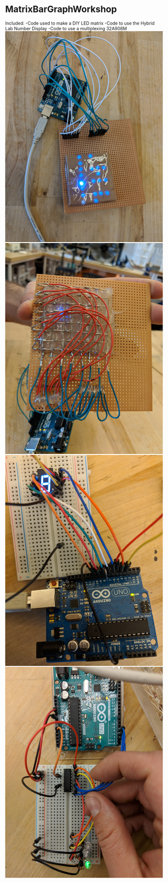 # MatrixBarGraphWorkshop
Included:
-Code used to make a DIY LED matrix 
-Code to use the Hybrid Lab Number Display
-Code to use a multiplexing 32A908M
![LEDMatrixFront](LEDMatrixFront.jpg)
![LEDMatrixBack](LEDMatrixBack.jpg)
![NumberLED](numberLED.jpg)
![MultiplexingLED](MultiplexingLED.jpg)


